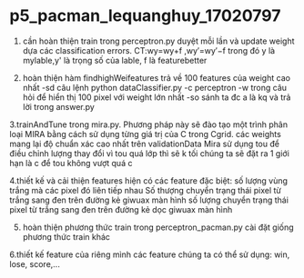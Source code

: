 # p5_pacman_lequanghuy_17020797
1. cần hoàn thiện train trong perceptron.py 
duyệt mỗi lần và update weight dựa các classification errors.
CT:wy=wy+f ,wy′=wy′−f 
trong đó y là mylable,y' là trọng số của lable, f là featurebetter

2. hoàn thiện hàm findhighWeifeatures trả về 100 features của weight cao nhất
-sd câu lệnh python dataClassifier.py -c perceptron -w  trong câu hỏi
 để hiển thị 100 pixel với weight lớn nhất 
-so sánh ta đc a là kq và trả lời trong answer.py

3.trainAndTune trong mira.py. Phương pháp này sẽ đào tạo một trình phân loại MIRA bằng 
cách sử dụng từng giá trị của C trong Cgrid.
các weights mang lại độ chuẩn xác cao nhất trên validationData
Mira sử dụng tou để điều chỉnh lượng thay đổi
vì tou quá lớp thì sẽ k tối chúng ta sẽ đặt ra 1 giới hạn là c để tou không vượt quá c


4.thiết kế và cải thiện features hiện có
các feature đặc biệt:
số lượng vùng trắng mà các pixel đó liên tiếp nhau
Số thượng chuyển trạng thái pixel từ trắng sang đen trên đường kẻ giwuax màn hình
số lượng chuyển trạng thái pixel từ trắng sang đen trên đường kẻ dọc giwuax màn hình 

5. hoàn thiện phương thức train trong perceptron_pacman.py
cài đặt giống phương thức train khác 

6.thiết kế feature của riêng mình 
các feature chúng ta có thể sử dụng: win, lose, score,...
